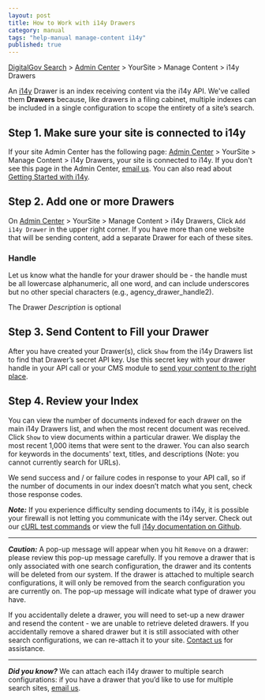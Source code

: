 ```yaml
---
layout: post
title: How to Work with i14y Drawers
category: manual
tags: "help-manual manage-content i14y"
published: true
---
```


[DigitalGov Search](/index.html) > [Admin Center](https://search.usa.gov/sites/) > YourSite > Manage Content > i14y Drawers

An [i14y](/developer/i14y.html) Drawer is an index receiving content via the i14y API. We've called them **Drawers** because, like drawers in a filing cabinet, multiple indexes can be included in a single configuration to scope the entirety of a site’s search.

## Step 1. Make sure your site is connected to i14y

If your site Admin Center has the following page: [Admin Center](https://search.usa.gov/sites/) > YourSite > Manage Content > i14y Drawers, your site is connected to i14y. If you don't see this page in the Admin Center, [email us](mailto:search@support.digitalgov.gov). You can also read about [Getting Started with i14y](/developer/i14y.html).

## Step 2. Add one or more Drawers
On [Admin Center](https://search.usa.gov/sites/) > YourSite > Manage Content > i14y Drawers, Click `Add i14y Drawer` in the upper right corner. If you have more than one website that will be sending content, add a separate Drawer for each of these sites.

### Handle

Let us know what the handle for your drawer should be - the handle must be all lowercase alphanumeric, all one word, and can include underscores but no other special characters (e.g., agency_drawer_handle2).

The Drawer *Description* is optional

## Step 3. Send Content to Fill your Drawer

After you have created your Drawer(s), click `Show` from the i14y Drawers list to find that Drawer’s secret API key. Use this secret key with your drawer handle in your API call or your CMS module to [send your content to the right place](http://gsa.github.io/slate/#authentication).

## Step 4. Review your Index

You can view the number of documents indexed for each drawer on the main i14y Drawers list, and when the most recent document was received. Click `Show` to view documents within a particular drawer. We display the most recent 1,000 items that were sent to the drawer. You can also search for keywords in the documents' text, titles, and descriptions (Note: you cannot currently search for URLs).

We send success and / or failure codes in response to your API call, so if the number of documents in our index doesn’t match what you sent, check those response codes.

***Note:*** If you experience difficulty sending documents to i14y, it is possible your firewall is not letting you communicate with the i14y server. Check out our [cURL test commands](/developer/i14y-testing.html) or view the full [i14y documentation on Github](http://gsa.github.io/slate/).

---
***Caution:*** A pop-up message will appear when you hit `Remove` on a drawer: please review this pop-up message carefully. If you remove a drawer that is only associated with one search configuration, the drawer and its contents will be deleted from our system. If the drawer is attached to multiple search configurations, it will only be removed from the search configuration you are currently on. The pop-up message will indicate what type of drawer you have.

If you accidentally delete a drawer, you will need to set-up a new drawer and resend the content - we are unable to retrieve deleted drawers. If you accidentally remove a shared drawer but it is still associated with other search configurations, we can re-attach it to your site. [Contact us](mailto:search@support.digitalgov.gov) for assistance.

---
***Did you know?*** We can attach each i14y drawer to multiple search configurations: if you have a drawer that you’d like to use for multiple search sites, [email us](mailto:search@support.digitalgov.gov).
